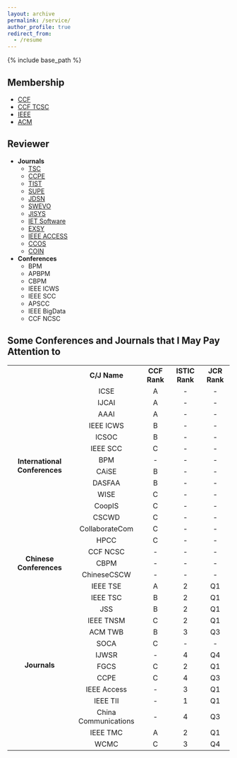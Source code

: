```yaml
---
layout: archive
permalink: /service/
author_profile: true
redirect_from:
  - /resume
---
```


{% include base_path %}

Membership
------
* [CCF](https://www.ccf.org.cn/)
* [CCF TCSC](https://www.ccf.org.cn/Chapters/TC/TC_Listing/TCSC/)
* [IEEE](https://www.ieee.org/)
* [ACM](https://www.acm.org/)

Reviewer
------
* **Journals**
  * [TSC](https://www.computer.org/csdl/journal/sc)
  * [CCPE](https://onlinelibrary.wiley.com/journal/15320634)
  * [TIST](https://tist.acm.org/)
  * [SUPE](https://www.springer.com/computer/swe/journal/11227)
  * [JDSN](https://journals.sagepub.com/home/dsn)
  * [SWEVO](https://www.journals.elsevier.com/swarm-and-evolutionary-computation)
  * [JISYS](https://onlinelibrary.wiley.com/journal/1098111x)
  * [IET Software](https://ieeexplore.ieee.org/xpl/RecentIssue.jsp?punumber=4124007)
  * [EXSY](https://onlinelibrary.wiley.com/journal/14680394)
  * [IEEE ACCESS](https://ieeeaccess.ieee.org)
  * [CCOS](https://www.tandfonline.com/toc/ccos20/current)
  * [COIN](https://onlinelibrary.wiley.com/journal/14678640)
* **Conferences**
  * BPM
  * APBPM
  * CBPM
  * IEEE ICWS
  * IEEE SCC
  * APSCC
  * IEEE BigData
  * CCF NCSC

Some Conferences and Journals that I May Pay Attention to
------
<table align="center" frame="void">
  <tr>
    <td align="center"></td>
    <td align="center"><b>C/J Name</b></td>
    <td align="center"><b>CCF Rank</b></td>
    <td align="center"><b>ISTIC Rank</b></td>
    <td align="center"><b>JCR Rank</b></td>
  </tr>
  <tr>
    <td align="center" rowspan="14"><b>International Conferences</b></td>
    <td align="center">ICSE</td>
    <td align="center">A</td>
    <td align="center">-</td>
    <td align="center">-</td>
  </tr>
  <tr>
    <td align="center">IJCAI</td>
    <td align="center">A</td>
    <td align="center">-</td>
    <td align="center">-</td>
  </tr>
  <tr>
    <td align="center">AAAI</td>
    <td align="center">A</td>
    <td align="center">-</td>
    <td align="center">-</td>
  </tr>
  <tr>
    <td align="center">IEEE ICWS</td>
    <td align="center">B</td>
    <td align="center">-</td>
    <td align="center">-</td>
  </tr>
  <tr>
    <td align="center">ICSOC</td>
    <td align="center">B</td>
    <td align="center">-</td>
    <td align="center">-</td>
  </tr>
  <tr>
    <td align="center">IEEE SCC</td>
    <td align="center">C</td>
    <td align="center">-</td>
    <td align="center">-</td>
  </tr>
  <tr>
    <td align="center">BPM</td>
    <td align="center">-</td>
    <td align="center">-</td>
    <td align="center">-</td>
  </tr>
  <tr>
    <td align="center">CAiSE</td>
    <td align="center">B</td>
    <td align="center">-</td>
    <td align="center">-</td>
  </tr>
  <tr>
    <td align="center">DASFAA</td>
    <td align="center">B</td>
    <td align="center">-</td>
    <td align="center">-</td>
  </tr>
  <tr>
    <td align="center">WISE</td>
    <td align="center">C</td>
    <td align="center">-</td>
    <td align="center">-</td>
  </tr>
  <tr>
    <td align="center">CoopIS</td>
    <td align="center">C</td>
    <td align="center">-</td>
    <td align="center">-</td>
  </tr>
  <tr>
    <td align="center">CSCWD</td>
    <td align="center">C</td>
    <td align="center">-</td>
    <td align="center">-</td>
  </tr>
  <tr>
    <td align="center">CollaborateCom</td>
    <td align="center">C</td>
    <td align="center">-</td>
    <td align="center">-</td>
  </tr>
  <tr>
    <td align="center">HPCC</td>
    <td align="center">C</td>
    <td align="center">-</td>
    <td align="center">-</td>
  </tr>
  <tr>
    <td align="center" rowspan="3"><b>Chinese Conferences</b></td>
    <td align="center">CCF NCSC</td>
    <td align="center">-</td>
    <td align="center">-</td>
    <td align="center">-</td>
  </tr>
  <tr>
    <td align="center">CBPM</td>
    <td align="center">-</td>
    <td align="center">-</td>
    <td align="center">-</td>
  </tr>
  <tr>
    <td align="center">ChineseCSCW</td>
    <td align="center">-</td>
    <td align="center">-</td>
    <td align="center">-</td>
  </tr>
  <tr>
    <td align="center" rowspan="14"><b>Journals</b></td>
    <td align="center">IEEE TSE</td>
    <td align="center">A</td>
    <td align="center">2</td>
    <td align="center">Q1</td>
  </tr>
  <tr>
    <td align="center">IEEE TSC</td>
    <td align="center">B</td>
    <td align="center">2</td>
    <td align="center">Q1</td>
  </tr>
  <tr>
    <td align="center">JSS</td>
    <td align="center">B</td>
    <td align="center">2</td>
    <td align="center">Q1</td>
  </tr>
  <tr>
    <td align="center">IEEE TNSM</td>
    <td align="center">C</td>
    <td align="center">2</td>
    <td align="center">Q1</td>
  </tr>
  <tr>
    <td align="center">ACM TWB</td>
    <td align="center">B</td>
    <td align="center">3</td>
    <td align="center">Q3</td>
  </tr>
  <tr>
    <td align="center">SOCA</td>
    <td align="center">C</td>
    <td align="center">-</td>
    <td align="center">-</td>
  </tr>
  <tr>
    <td align="center">IJWSR</td>
    <td align="center">-</td>
    <td align="center">4</td>
    <td align="center">Q4</td>
  </tr>
  <tr>
    <td align="center">FGCS</td>
    <td align="center">C</td>
    <td align="center">2</td>
    <td align="center">Q1</td>
  </tr>
  <tr>
    <td align="center">CCPE</td>
    <td align="center">C</td>
    <td align="center">4</td>
    <td align="center">Q3</td>
  </tr>
  <tr>
    <td align="center">IEEE Access</td>
    <td align="center">-</td>
    <td align="center">3</td>
    <td align="center">Q1</td>
  </tr>
  <tr>
    <td align="center">IEEE TII</td>
    <td align="center">-</td>
    <td align="center">1</td>
    <td align="center">Q1</td>
  </tr>
  <tr>
    <td align="center">China Communications</td>
    <td align="center">-</td>
    <td align="center">4</td>
    <td align="center">Q3</td>
  </tr>
  <tr>
    <td align="center">IEEE TMC</td>
    <td align="center">A</td>
    <td align="center">2</td>
    <td align="center">Q1</td>
  </tr>
  <tr>
    <td align="center">WCMC</td>
    <td align="center">C</td>
    <td align="center">3</td>
    <td align="center">Q4</td>
  </tr>
</table>